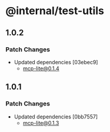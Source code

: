 # @internal/test-utils

## 1.0.2

### Patch Changes

- Updated dependencies [03ebec9]
  - mcp-lite@0.1.4

## 1.0.1

### Patch Changes

- Updated dependencies [0bb7557]
  - mcp-lite@0.1.3
